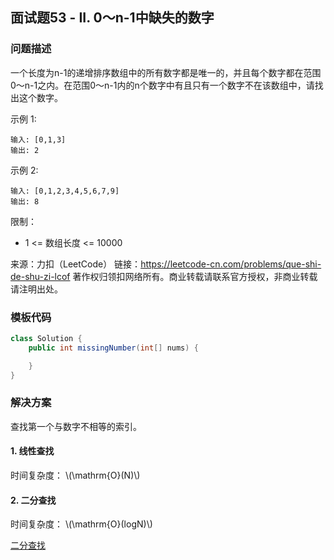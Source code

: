<script src="https://cdn.bootcss.com/mathjax/2.7.7/MathJax.js?config=TeX-AMS-MML_HTMLorMML"></script>

## 面试题53 - II. 0～n-1中缺失的数字

### 问题描述

一个长度为n-1的递增排序数组中的所有数字都是唯一的，并且每个数字都在范围0～n-1之内。在范围0～n-1内的n个数字中有且只有一个数字不在该数组中，请找出这个数字。


示例 1:

```
输入: [0,1,3]
输出: 2
```

示例 2:

```
输入: [0,1,2,3,4,5,6,7,9]
输出: 8
```
 

限制：

* 1 <= 数组长度 <= 10000

来源：力扣（LeetCode）
链接：https://leetcode-cn.com/problems/que-shi-de-shu-zi-lcof
著作权归领扣网络所有。商业转载请联系官方授权，非商业转载请注明出处。

### 模板代码

``` java
class Solution {
    public int missingNumber(int[] nums) {

    }
}
```

### 解决方案

查找第一个与数字不相等的索引。

#### 1. 线性查找

时间复杂度： \\(\mathrm{O}(N)\\)

#### 2. 二分查找

时间复杂度： \\(\mathrm{O}(logN)\\)

[二分查找](q0053/solu2/Solution.java)
